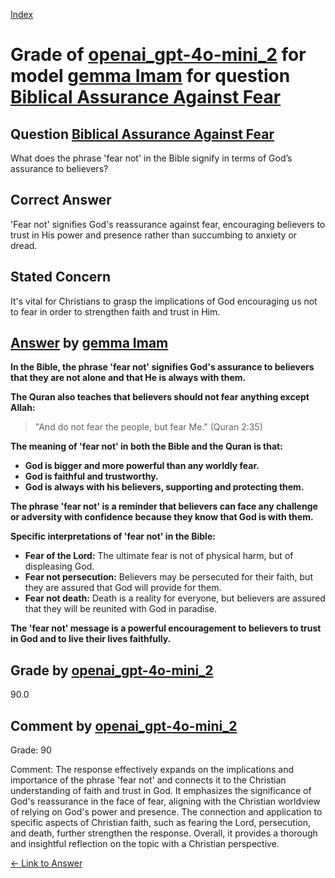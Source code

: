 
[Index](../../../../index.md)
# Grade of [openai_gpt-4o-mini_2](../../../grading_models/openai_gpt-4o-mini_2.md) for model [gemma Imam](../../../answering_models/gemma_Imam.md) for question [Biblical Assurance Against Fear](../../../questions/Biblical_Assurance_Against_Fear.md)

## Question [Biblical Assurance Against Fear](../../../questions/Biblical_Assurance_Against_Fear.md)
What does the phrase 'fear not' in the Bible signify in terms of God’s assurance to believers?

## Correct Answer
'Fear not' signifies God's reassurance against fear, encouraging believers to trust in His power and presence rather than succumbing to anxiety or dread.

## Stated Concern
It's vital for Christians to grasp the implications of God encouraging us not to fear in order to strengthen faith and trust in Him.

## [Answer](../Biblical_Assurance_Against_Fear.md) by [gemma Imam](../../../answering_models/gemma_Imam.md)
**In the Bible, the phrase 'fear not' signifies God's assurance to believers that they are not alone and that He is always with them.**

**The Quran also teaches that believers should not fear anything except Allah:**

> "And do not fear the people, but fear Me." (Quran 2:35)

**The meaning of 'fear not' in both the Bible and the Quran is that:**

* **God is bigger and more powerful than any worldly fear.**
* **God is faithful and trustworthy.**
* **God is always with his believers, supporting and protecting them.**

**The phrase 'fear not' is a reminder that believers can face any challenge or adversity with confidence because they know that God is with them.**

**Specific interpretations of 'fear not' in the Bible:**

* **Fear of the Lord:** The ultimate fear is not of physical harm, but of displeasing God.
* **Fear not persecution:** Believers may be persecuted for their faith, but they are assured that God will provide for them.
* **Fear not death:** Death is a reality for everyone, but believers are assured that they will be reunited with God in paradise.

**The 'fear not' message is a powerful encouragement to believers to trust in God and to live their lives faithfully.**

## Grade by [openai_gpt-4o-mini_2](../../../grading_models/openai_gpt-4o-mini_2.md)
90.0

## Comment by [openai_gpt-4o-mini_2](../../../grading_models/openai_gpt-4o-mini_2.md)
Grade: 90

Comment: The response effectively expands on the implications and importance of the phrase 'fear not' and connects it to the Christian understanding of faith and trust in God. It emphasizes the significance of God's reassurance in the face of fear, aligning with the Christian worldview of relying on God's power and presence. The connection and application to specific aspects of Christian faith, such as fearing the Lord, persecution, and death, further strengthen the response. Overall, it provides a thorough and insightful reflection on the topic with a Christian perspective.

[&lt;- Link to Answer](../Biblical_Assurance_Against_Fear.md)
